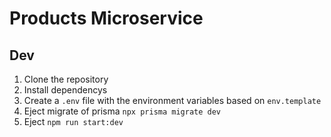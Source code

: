 # Products Microservice

## Dev

1. Clone the repository
2. Install dependencys
3. Create a `.env` file with the environment variables based on `env.template`
4. Eject migrate of prisma `npx prisma migrate dev`
5. Eject `npm run start:dev`
